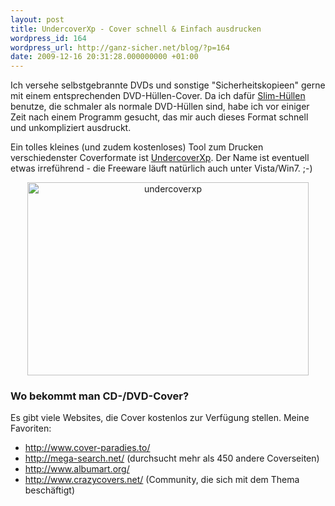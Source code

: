 ```yaml
---
layout: post
title: UndercoverXp - Cover schnell & Einfach ausdrucken
wordpress_id: 164
wordpress_url: http://ganz-sicher.net/blog/?p=164
date: 2009-12-16 20:31:28.000000000 +01:00
---
```

Ich versehe selbstgebrannte DVDs und sonstige "Sicherheitskopieen" gerne mit einem entsprechenden DVD-Hüllen-Cover. Da ich dafür <a href="http://www.luxdisc.com/dvdhlleslimfr1dvdcdschwarz100stck-p-7001.html?osCsid=51149c2f690e2008291209026103f013" target="_blank">Slim-Hüllen</a> benutze, die schmaler als normale DVD-Hüllen sind, habe ich vor einiger Zeit nach einem Programm gesucht, das mir auch dieses Format schnell und unkompliziert ausdruckt.

Ein tolles kleines (und zudem kostenloses) Tool zum Drucken verschiedenster Coverformate ist <a title="Tool zum brennen von Covern - UndercoverXP" href="http://www.undercoverxp.tk/" target="_blank">UndercoverXp</a>. Der Name ist eventuell etwas irreführend - die Freeware läuft natürlich auch unter Vista/Win7. ;-)
<p style="text-align: center;"><img class="borderimg" title="undercoverxp" src="/wp-content/uploads/undercoverxp.jpg" alt="undercoverxp" height="309" width="450" /></p>

<h3>Wo bekommt man CD-/DVD-Cover?</h3>
Es gibt viele Websites, die Cover kostenlos zur Verfügung stellen. Meine Favoriten:
<ul>
	<li><a title="Cover-Paradies.to" href="http://www.cover-paradies.to/" target="_blank">http://www.cover-paradies.to/</a></li>
	<li><a href="http://mega-search.net/" target="_blank">http://mega-search.net/</a> (durchsucht mehr als 450 andere Coverseiten)</li>
	<li><a href="http://www.albumart.org/" target="_self">http://www.albumart.org/</a></li>
	<li><a href="http://www.crazycovers.net/">http://www.crazycovers.net/</a> (Community, die sich mit dem Thema beschäftigt)</li>
</ul>
